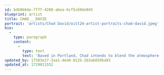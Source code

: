 ```yaml
---
id: bdb0b64e-7f7f-4208-abea-6cf5c69de045
blueprint: artist
title: CHAD___DAVID
portrait: 'artists/Chad David/oitt24-artist-portraits-chad-david.jpeg'
bio:
  -
    type: paragraph
    content:
      -
        type: text
        text: 'Based in Portland, Chad intends to blend the atmosphere of queer dance euphoria with a thoughtfully freaky approach to processing one’s emotions. Sets unbound by genre or tempo designed to move the listener through all the hidden parts of their being, born and reborn on the dance floor ⋆ ˚｡⋆୨୧˚ .・。.・゜✭・.・✫・゜・。. ༄ؘ ۪۪۫۫ ▹▫◃ ۪۪۫۫ ༄ؘ ･ﾟﾟ･｡.・゜゜・*°:⋆ₓₒ'
updated_by: 17503e27-3aa1-4ed4-812b-2b3ab850ba93
updated_at: 1729011552
---
```

